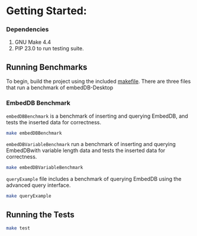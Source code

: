 # Getting Started:

### Dependencies

1. GNU Make 4.4
2. PIP 23.0 to run testing suite.

## Running Benchmarks

To begin, build the project using the included [makefile](../makefile). There are  three files that run a benchmark of embedDB-Desktop

### EmbedDB Benchmark 

`embedDBBenchmark` is a benchmark of inserting and querying EmbedDB, and tests the inserted data for correctness.

```bash
make embedDBBenchmark
```

`embedDBVariableBenchmark` run a benchmark of inserting and querying EmbedDBwith variable length data and tests the inserted data for correctness.

```bash
make embedDBVariableBenchmark
```

`queryExample` file includes a benchmark of querying EmbedDB using the advanced query interface.


```bash
make queryExample
```

## Running the Tests

```bash
make test
```
